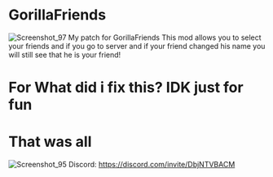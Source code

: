 # GorillaFriends
![Screenshot_97](https://github.com/user-attachments/assets/a2849f2e-e645-492c-8b34-5d39832ab2db)
My patch for GorillaFriends
This mod allows you to select your friends and if you go to server and if your friend changed his name you will still see that he is your friend!




# For What did i fix this? IDK just for fun
# That was all
![Screenshot_95](https://github.com/user-attachments/assets/e7b5c38d-e8f1-403a-ae2c-a8c966f3a862)
Discord: https://discord.com/invite/DbjNTVBACM
